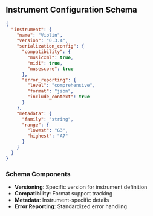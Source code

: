 ## Instrument Configuration Schema

```json
{
  "instrument": {
    "name": "Violin",
    "version": "0.3.4",
    "serialization_config": {
      "compatibility": {
        "musicxml": true,
        "midi": true,
        "musescore": true
      },
      "error_reporting": {
        "level": "comprehensive",
        "format": "json",
        "include_context": true
      }
    },
    "metadata": {
      "family": "string",
      "range": {
        "lowest": "G3",
        "highest": "A7"
      }
    }
  }
}
```

### Schema Components

- **Versioning**: Specific version for instrument definition
- **Compatibility**: Format support tracking
- **Metadata**: Instrument-specific details
- **Error Reporting**: Standardized error handling
